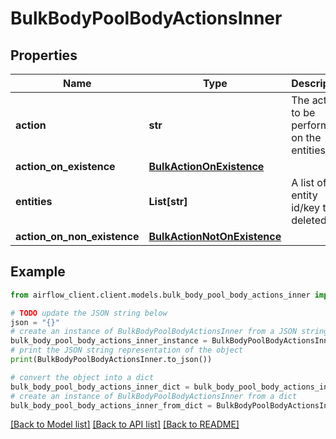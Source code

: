 # BulkBodyPoolBodyActionsInner


## Properties

Name | Type | Description | Notes
------------ | ------------- | ------------- | -------------
**action** | **str** | The action to be performed on the entities. | 
**action_on_existence** | [**BulkActionOnExistence**](BulkActionOnExistence.md) |  | [optional] 
**entities** | **List[str]** | A list of entity id/key to be deleted. | 
**action_on_non_existence** | [**BulkActionNotOnExistence**](BulkActionNotOnExistence.md) |  | [optional] 

## Example

```python
from airflow_client.client.models.bulk_body_pool_body_actions_inner import BulkBodyPoolBodyActionsInner

# TODO update the JSON string below
json = "{}"
# create an instance of BulkBodyPoolBodyActionsInner from a JSON string
bulk_body_pool_body_actions_inner_instance = BulkBodyPoolBodyActionsInner.from_json(json)
# print the JSON string representation of the object
print(BulkBodyPoolBodyActionsInner.to_json())

# convert the object into a dict
bulk_body_pool_body_actions_inner_dict = bulk_body_pool_body_actions_inner_instance.to_dict()
# create an instance of BulkBodyPoolBodyActionsInner from a dict
bulk_body_pool_body_actions_inner_from_dict = BulkBodyPoolBodyActionsInner.from_dict(bulk_body_pool_body_actions_inner_dict)
```
[[Back to Model list]](../README.md#documentation-for-models) [[Back to API list]](../README.md#documentation-for-api-endpoints) [[Back to README]](../README.md)


